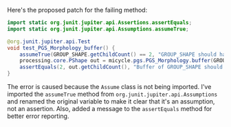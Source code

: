 Here's the proposed patch for the failing method:

```java
import static org.junit.jupiter.api.Assertions.assertEquals;
import static org.junit.jupiter.api.Assumptions.assumeTrue;

@org.junit.jupiter.api.Test
void test_PGS_Morphology_buffer() {
    assumeTrue(GROUP_SHAPE.getChildCount() == 2, "GROUP_SHAPE should have 2 children");
    processing.core.PShape out = micycle.pgs.PGS_Morphology.buffer(GROUP_SHAPE, -1);
    assertEquals(2, out.getChildCount(), "Buffer of GROUP_SHAPE should have 2 children");
}
```

The error is caused because the `Assume` class is not being imported. I've imported the `assumeTrue` method from `org.junit.jupiter.api.Assumptions` and renamed the original variable to make it clear that it's an assumption, not an assertion. Also, added a message to the `assertEquals` method for better error reporting.